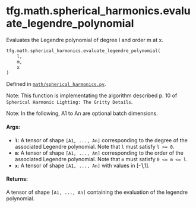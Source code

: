 <div itemscope itemtype="http://developers.google.com/ReferenceObject">
<meta itemprop="name" content="tfg.math.spherical_harmonics.evaluate_legendre_polynomial" />
<meta itemprop="path" content="Stable" />
</div>

# tfg.math.spherical_harmonics.evaluate_legendre_polynomial

Evaluates the Legendre polynomial of degree l and order m at x.

``` python
tfg.math.spherical_harmonics.evaluate_legendre_polynomial(
    l,
    m,
    x
)
```



Defined in [`math/spherical_harmonics.py`](https://github.com/tensorflow/agents/tree/master/tensorflow_graphics/math/spherical_harmonics.py).

<!-- Placeholder for "Used in" -->

Note:
  This function is implementating the algorithm described p. 10 of `Spherical
  Harmonic Lighting: The Gritty Details`.

Note:
  In the following, A1 to An are optional batch dimensions.

#### Args:

* <b>`l`</b>: A tensor of shape `[A1, ..., An]` corresponding to the degree of the
    associated Legendre polynomial. Note that `l` must satisfy `l >= 0`.
* <b>`m`</b>: A tensor of shape `[A1, ..., An]` corresponding to the order of the
    associated Legendre polynomial. Note that `m` must satisfy `0 <= m <= l`.
* <b>`x`</b>: A tensor of shape `[A1, ..., An]` with values in [-1,1].


#### Returns:

A tensor of shape `[A1, ..., An]` containing the evaluation of the legendre
polynomial.